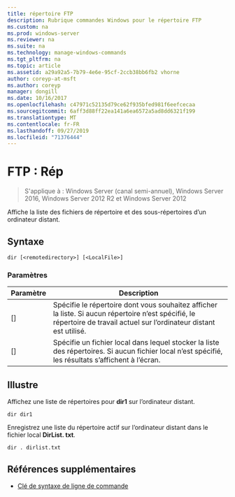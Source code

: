 ```yaml
---
title: répertoire FTP
description: Rubrique commandes Windows pour le répertoire FTP
ms.custom: na
ms.prod: windows-server
ms.reviewer: na
ms.suite: na
ms.technology: manage-windows-commands
ms.tgt_pltfrm: na
ms.topic: article
ms.assetid: a29a92a5-7b79-4e6e-95cf-2ccb38bb6fb2 vhorne
author: coreyp-at-msft
ms.author: coreyp
manager: dongill
ms.date: 10/16/2017
ms.openlocfilehash: c47971c52135d79ce62f935bfed981f6eefcecaa
ms.sourcegitcommit: 6aff3d88ff22ea141a6ea6572a5ad8dd6321f199
ms.translationtype: MT
ms.contentlocale: fr-FR
ms.lasthandoff: 09/27/2019
ms.locfileid: "71376444"
---
```

# <a name="ftp-dir"></a>FTP : Rép

>S'applique à : Windows Server (canal semi-annuel), Windows Server 2016, Windows Server 2012 R2 et Windows Server 2012

Affiche la liste des fichiers de répertoire et des sous-répertoires d’un ordinateur distant.   
## <a name="syntax"></a>Syntaxe  
```  
dir [<remotedirectory>] [<LocalFile>]  
```  
### <a name="parameters"></a>Paramètres  
|Paramètre|Description|  
|-------|--------|  
|[<remotedirectory>]|Spécifie le répertoire dont vous souhaitez afficher la liste. Si aucun répertoire n’est spécifié, le répertoire de travail actuel sur l’ordinateur distant est utilisé.|  
|[<LocalFile>]|Spécifie un fichier local dans lequel stocker la liste des répertoires. Si aucun fichier local n’est spécifié, les résultats s’affichent à l’écran.|  
## <a name="BKMK_Examples"></a>Illustre  
Affichez une liste de répertoires pour **dir1** sur l’ordinateur distant.  
```  
dir dir1  
```  
Enregistrez une liste du répertoire actif sur l’ordinateur distant dans le fichier local **DirList. txt**.  
```  
dir . dirlist.txt  
```  
## <a name="additional-references"></a>Références supplémentaires  
-   [Clé de syntaxe de ligne de commande](command-line-syntax-key.md)  
